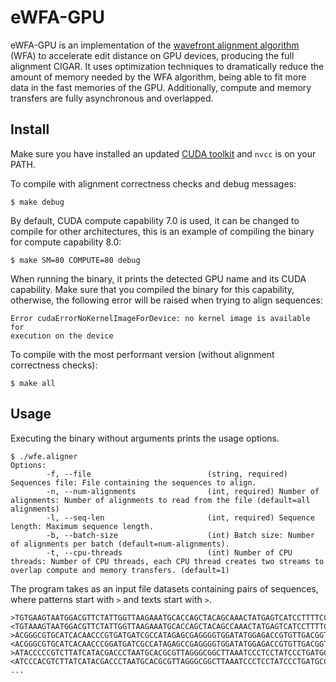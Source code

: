 # eWFA-GPU

eWFA-GPU is an implementation of the [wavefront alignment algorithm](https://github.com/smarco/WFA)
(WFA) to accelerate edit distance on GPU devices, producing the full alignment
CIGAR. It uses optimization techniques to dramatically reduce the amount of
memory needed by the WFA algorithm, being able to fit more data in the fast
memories of the GPU. Additionally, compute and memory transfers are fully
asynchronous and overlapped.

## Install

Make sure you have installed an updated [CUDA toolkit](https://developer.nvidia.com/cuda-downloads)
and `nvcc` is on your PATH.

To compile with alignment correctness checks and debug messages:
```
$ make debug
```

By default, CUDA compute capability 7.0 is used, it can be changed to compile
for other architectures, this is an example of compiling the binary for compute
capability 8.0:

```
$ make SM=80 COMPUTE=80 debug
```

When running the binary, it prints the detected GPU name and its CUDA capability.
Make sure that you compiled the binary for this capability, otherwise, the
following error will be raised when trying to align sequences:

```
Error cudaErrorNoKernelImageForDevice: no kernel image is available for
execution on the device
```

To compile with the most performant version (without alignment correctness
checks):
```
$ make all
```

## Usage 

Executing the binary without arguments prints the usage options.

```
$ ./wfe.aligner
Options:
        -f, --file                          (string, required) Sequences file: File containing the sequences to align.
        -n, --num-alignments                (int, required) Number of alignments: Number of alignments to read from the file (default=all alignments)
        -l, --seq-len                       (int, required) Sequence length: Maximum sequence length.
        -b, --batch-size                    (int) Batch size: Number of alignments per batch (default=num-alignments).
        -t, --cpu-threads                   (int) Number of CPU threads: Number of CPU threads, each CPU thread creates two streams to overlap compute and memory transfers. (default=1)
```

The program takes as an input file datasets containing pairs of sequences, where
patterns start with `>` and texts start with `>`.

```
>TGTGAAGTAATGGACGTTCTATTGGTTAAGAAATGCACCAGCTACAGCAAACTATGAGTCATCCTTTTCCATGTTAAGCCTGGTTCCTAAACACTTCGTGAAGGACGAAACTTATGCACGCGTCTGCCCAACAGAAATCCTTCGTAACCG
<TGTAAAGTAATGGACGTTCTATTGGTTAAGAAATGCACCAGCTACAGCCAAACTATGAGTCATCCTTTTCCATGTTAAGCCTGGTTCCTAAACACTTCGTGAAGGACGAAACTTATGCACGCGTCTGCCCAACAGAAATCCTTCGTAACCG
>ACGGGCGTGCATCACAACCCGTGATGATCGCCATAGAGCGAGGGGTGGATATGGAGACCGTGTTGACGGTCTCACATATATTTGGTCTAGCACCTTCCGACATGACTTCGTCCTAATCTTACTCGTCAAAACAAAACAATGACAAGATAA
<ACGGGCGTGCATCACAACCCGGATGATCGCCATAGAGCCGAGGGGTGGATATGGAGACCGTGTTGACGGTCTCACATATATTTGGTCTAGCACCTTCCGACATGACTTCGATCCTAATCTTACTCGTCAAAACAAAACAATGACAAGATAA
>ATACCCCCGTCTTATCATACGACCCTAATGCACGCGTTAGGGCGGCTTAAATCCCTCCTATCCCTGATGCCATTTGATGATGAAACTCGTGGCTAAGAAACGCCCAACTGGTCGTCTTTGTCCACCCTGGAAACGCGGGCACCCTCTTAG
<ATCCCACGTCTTATCATACGACCCTAATGCACGCGTTAGGGCGGCTTAAATCCCTCCTATCCCTGATGCCATTTGATGTGAAACTCGTGGCTAAGAAACGCCCAACTGGTCGTCTTTGTCCACCCTGGAAACGCGGGCACCCTCTTAG
...
```
